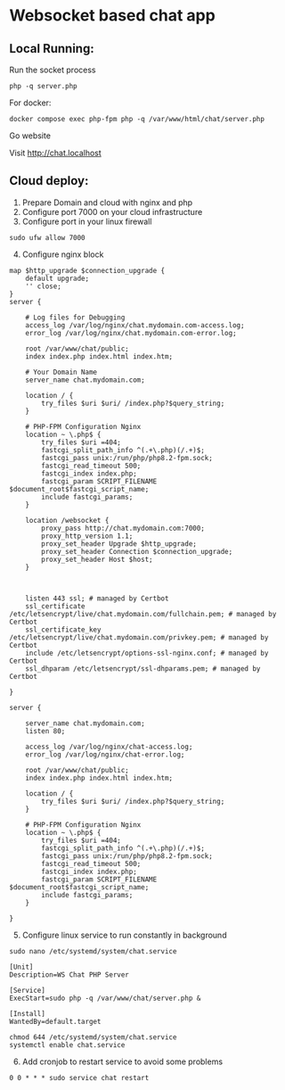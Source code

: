 # Websocket based chat app

## Local Running:

Run the socket process
```shell
php -q server.php
```

For docker:
```shell
docker compose exec php-fpm php -q /var/www/html/chat/server.php
```

Go website

Visit http://chat.localhost


## Cloud deploy:

1. Prepare Domain and cloud with nginx and php
2. Configure port 7000 on your cloud infrastructure
3. Configure port in your linux firewall
```shell
sudo ufw allow 7000
```
4. Configure nginx block

```
map $http_upgrade $connection_upgrade {
    default upgrade;
    '' close;
}
server {

    # Log files for Debugging
    access_log /var/log/nginx/chat.mydomain.com-access.log;
    error_log /var/log/nginx/chat.mydomain.com-error.log;

    root /var/www/chat/public;
    index index.php index.html index.htm;

    # Your Domain Name
    server_name chat.mydomain.com;

    location / {
        try_files $uri $uri/ /index.php?$query_string;
    }

    # PHP-FPM Configuration Nginx
    location ~ \.php$ {
        try_files $uri =404;
        fastcgi_split_path_info ^(.+\.php)(/.+)$;
        fastcgi_pass unix:/run/php/php8.2-fpm.sock;
        fastcgi_read_timeout 500;
        fastcgi_index index.php;
        fastcgi_param SCRIPT_FILENAME $document_root$fastcgi_script_name;
        include fastcgi_params;
    }

    location /websocket {
        proxy_pass http://chat.mydomain.com:7000;
        proxy_http_version 1.1;
        proxy_set_header Upgrade $http_upgrade;
        proxy_set_header Connection $connection_upgrade;
        proxy_set_header Host $host;
    }



    listen 443 ssl; # managed by Certbot
    ssl_certificate /etc/letsencrypt/live/chat.mydomain.com/fullchain.pem; # managed by Certbot
    ssl_certificate_key /etc/letsencrypt/live/chat.mydomain.com/privkey.pem; # managed by Certbot
    include /etc/letsencrypt/options-ssl-nginx.conf; # managed by Certbot
    ssl_dhparam /etc/letsencrypt/ssl-dhparams.pem; # managed by Certbot

}

server {

    server_name chat.mydomain.com;
    listen 80;

    access_log /var/log/nginx/chat-access.log;
    error_log /var/log/nginx/chat-error.log;

    root /var/www/chat/public;
    index index.php index.html index.htm;

    location / {
        try_files $uri $uri/ /index.php?$query_string;
    }

    # PHP-FPM Configuration Nginx
    location ~ \.php$ {
        try_files $uri =404;
        fastcgi_split_path_info ^(.+\.php)(/.+)$;
        fastcgi_pass unix:/run/php/php8.2-fpm.sock;
        fastcgi_read_timeout 500;
        fastcgi_index index.php;
        fastcgi_param SCRIPT_FILENAME $document_root$fastcgi_script_name;
        include fastcgi_params;
    }

}

```

5. Configure linux service to run constantly in background
```shell
sudo nano /etc/systemd/system/chat.service
```

```
[Unit]
Description=WS Chat PHP Server
 
[Service]
ExecStart=sudo php -q /var/www/chat/server.php &
 
[Install]
WantedBy=default.target
```

```shell
chmod 644 /etc/systemd/system/chat.service
systemctl enable chat.service
```

6. Add cronjob to restart service to avoid some problems
```shell
0 0 * * * sudo service chat restart
```
